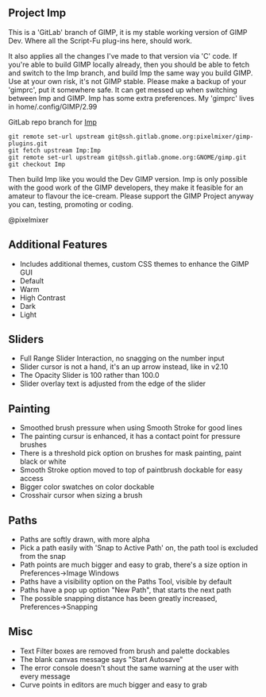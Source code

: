 ## Project Imp 

This is a 'GitLab' branch of GIMP, it is my stable working version of GIMP Dev. Where all the Script-Fu plug-ins here, should work.  

It also applies all the changes I've made to that version via 'C' code. If you're able to build GIMP locally already, then you should be able to fetch and switch to the Imp branch, and build Imp the same way you build GIMP. Use at your own risk, it's not GIMP stable. Please make a backup of your 'gimprc', put it somewhere safe. It can get messed up when switching between Imp and GIMP. Imp has some extra preferences.
My 'gimprc' lives in home/.config/GIMP/2.99

GitLab repo branch for [Imp](https://gitlab.gnome.org/pixelmixer/gimp-plugins/-/tree/Imp?ref_type=heads)

```
git remote set-url upstream git@ssh.gitlab.gnome.org:pixelmixer/gimp-plugins.git
git fetch upstream Imp:Imp
git remote set-url upstream git@ssh.gitlab.gnome.org:GNOME/gimp.git
git checkout Imp
```

Then build Imp like you would the Dev GIMP version. Imp is only possible with the good work of the GIMP developers, they make it feasible for an amateur to flavour the ice-cream. Please support the GIMP Project anyway you can, testing, promoting or coding.  

@pixelmixer

## Additional Features
- Includes additional themes, custom CSS themes to enhance the GIMP GUI
- Default
- Warm
- High Contrast
- Dark
- Light

## Sliders
- Full Range Slider Interaction, no snagging on the number input
- Slider cursor is not a hand, it's an up arrow instead, like in v2.10
- The Opacity Slider is 100 rather than 100.0
- Slider overlay text is adjusted from the edge of the slider

## Painting
- Smoothed brush pressure when using Smooth Stroke for good lines
- The painting cursur is enhanced, it has a contact point for pressure brushes
- There is a threshold pick option on brushes for mask painting, paint black or white
- Smooth Stroke option moved to top of paintbrush dockable for easy access
- Bigger color swatches on color dockable
- Crosshair cursor when sizing a brush

## Paths
- Paths are softly drawn, with more alpha
- Pick a path easily with 'Snap to Active Path' on, the path tool is excluded from the snap
- Path points are much bigger and easy to grab, there's a size option in Preferences->Image Windows
- Paths have a visibility option on the Paths Tool, visible by default
- Paths have a pop up option "New Path", that starts the next path
- The possible snapping distance has been greatly increased, Preferences->Snapping

## Misc
- Text Filter boxes are removed from brush and palette dockables
- The blank canvas message says "Start Autosave"
- The error console doesn't shout the same warning at the user with every message
- Curve points in editors are much bigger and easy to grab